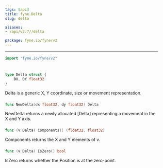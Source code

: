 ```yaml
---
tags: [api]
title: fyne.Delta
slug: delta

aliases:
- /api/v2.7//delta

package: fyne.io/fyne/v2
---
```



---
```go
import "fyne.io/fyne/v2"
```

#

###

```go
type Delta struct {
	DX, DY float32
}
```

Delta is a generic X, Y coordinate, size or movement representation.

###

```go
func NewDelta(dx float32, dy float32) Delta
```
NewDelta returns a newly allocated [Delta] representing a movement in the X and Y axis.

###

```go
func (v Delta) Components() (float32, float32)
```
Components returns the X and Y elements of v.

###

```go
func (v Delta) IsZero() bool
```
IsZero returns whether the Position is at the zero-point.
